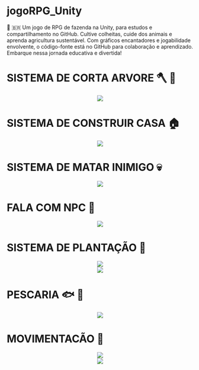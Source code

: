 # jogoRPG_Unity
🧠 🇧🇷  Um jogo de RPG de fazenda na Unity, para estudos e compartilhamento no GitHub. Cultive colheitas, cuide dos animais e aprenda agricultura sustentável. Com gráficos encantadores e jogabilidade envolvente, o código-fonte está no GitHub para colaboração e aprendizado. Embarque nessa jornada educativa e divertida!

# SISTEMA DE CORTA ARVORE 🪓 🌳

<div align="center">
<img max-width="500" src= "https://user-images.githubusercontent.com/89424721/236951150-012a4925-c770-4b07-b623-897ea35bb048.gif" />
 </div>


# SISTEMA DE CONSTRUIR CASA 🏠

<div align="center">
<img max-width="500" src= "https://user-images.githubusercontent.com/89424721/236952177-8b7a338b-5417-4d91-a3c4-e2d89fa34fe9.gif" />
 </div>


# SISTEMA DE MATAR INIMIGO 💀

<div align="center">
<img max-width="500" src= "https://user-images.githubusercontent.com/89424721/236953048-fac6bafb-45cc-47e0-ae03-9da33f3a2bdb.gif" />
 </div>


# FALA COM NPC 🧔

<div align="center">
<img max-width="500" src= "https://user-images.githubusercontent.com/89424721/236953436-a39f178f-dec3-4a77-8774-7cc11fa2954a.gif" />
 </div>


# SISTEMA DE PLANTAÇÃO 🥕 

<div align="center">
<img max-width="500" src= "https://user-images.githubusercontent.com/89424721/236954682-86066cdb-7984-4847-b810-6638da80f3c8.gif" />
 </div>
 
 <div align="center">
<img max-width="500" src= "https://user-images.githubusercontent.com/89424721/236954698-66777dc4-df6d-476f-9f48-0f76bfcab910.gif" />
 </div>


# PESCARIA 🐟 🎣

<div align="center">
<img max-width="500" src= "https://user-images.githubusercontent.com/89424721/236955239-dd72ac91-469c-4af8-9bca-1ec365afee98.gif" />
 </div>


# MOVIMENTACÃO 🏃

<div align="center">
<img max-width="500" src= "https://user-images.githubusercontent.com/89424721/236955973-91488c2b-8e51-48e9-8a63-481137167588.gif" />
 </div>

<div align="center">
<img max-width="500" src= "https://user-images.githubusercontent.com/89424721/236956027-f1fb9b89-9505-4b90-a941-7b0d51d4277d.gif" />
 </div>





